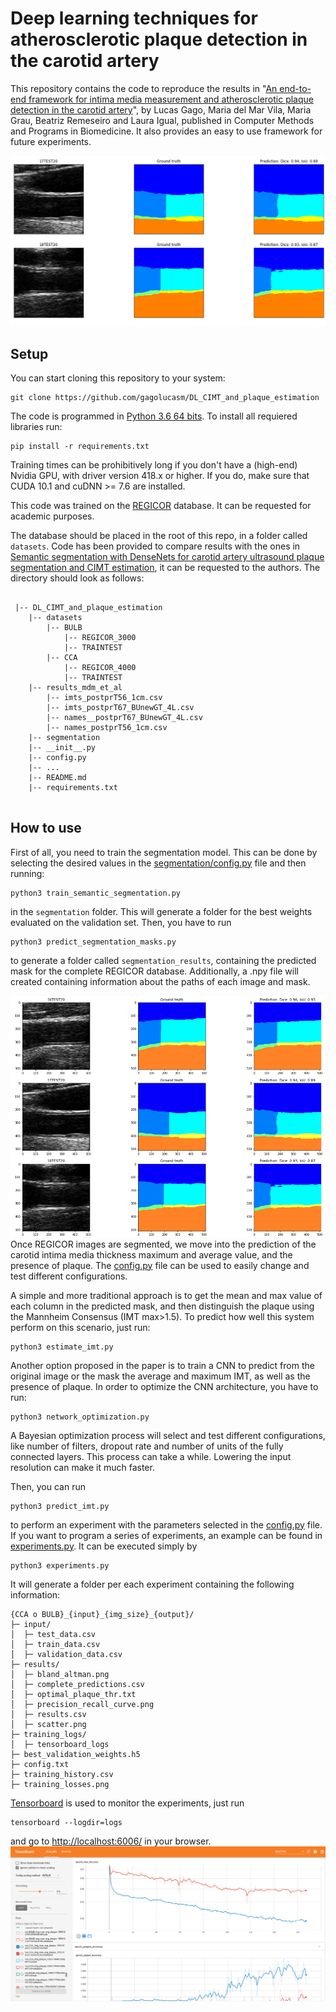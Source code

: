 # Deep learning techniques for atherosclerotic plaque detection in the carotid artery

This repository contains the code to reproduce the results in "[An end-to-end framework for intima media measurement and atherosclerotic plaque detection in the carotid artery](https://www.sciencedirect.com/science/article/pii/S0169260722003364)", by Lucas Gago, Maria del Mar Vila, Maria Grau, Beatriz Remeseiro and Laura Igual, published in Computer Methods and Programs in Biomedicine. It also provides an easy to use framework for future experiments.

![Example from CCA database](images/mosaic_cca_crop.png)
## Setup
You can start cloning this repository to your system:
```
git clone https://github.com/gagolucasm/DL_CIMT_and_plaque_estimation
```

The code is programmed in [Python 3.6 64 bits](https://www.python.org/downloads/release/python-360/). To install all requiered libraries run:
```
pip install -r requirements.txt
```
Training times can be prohibitively long if you don't have a (high-end) Nvidia GPU, with driver version 418.x or higher. If you do, make sure that CUDA 10.1 and cuDNN >= 7.6 are installed.

This code was trained on the [REGICOR](https://regicor.cat/en/introduction/) database. It can be requested for academic purposes.

The database should be placed in the root of this repo, in a folder called `datasets`. Code has been provided to compare results with the ones in [Semantic segmentation with DenseNets for carotid artery ultrasound plaque segmentation and CIMT estimation](https://doi.org/10.1016/j.artmed.2019.101784), it can be requested to the authors. The directory should look as follows:
```

 |-- DL_CIMT_and_plaque_estimation
    |-- datasets
        |-- BULB
            |-- REGICOR_3000
            |-- TRAINTEST
        |-- CCA
            |-- REGICOR_4000
            |-- TRAINTEST
    |-- results_mdm_et_al
        |-- imts_postprT56_1cm.csv
        |-- imts_postprT67_BUnewGT_4L.csv
        |-- names__postprT67_BUnewGT_4L.csv
        |-- names_postprT56_1cm.csv
    |-- segmentation
    |-- __init__.py
    |-- config.py
    |-- ...
    |-- README.md
    |-- requirements.txt
 
```

## How to use

First of all, you need to train the segmentation model. This can be done by selecting the desired values in the [segmentation/config.py](segmentation/config.py) file and then running:
```
python3 train_semantic_segmentation.py
```
in the `segmentation` folder. This will generate a folder for the best weights evaluated on the validation set. Then, you have to run 
```
python3 predict_segmentation_masks.py
```

to generate a folder called `segmentation_results`, containing the predicted mask for the complete REGICOR database. Additionally, a .npy file will created containing information about the paths of each image and mask.

![Example of CCA test data](images/example_CCA.png)
Once REGICOR images are segmented, we move into the prediction of the carotid intima media thickness maximum and average value, and the presence of plaque. The [config.py](config.py) file can be used to easily change and test different configurations. 
 
A simple and more traditional approach is to get the mean and max value of each column in the predicted mask, and then distinguish the plaque using the Mannheim Consensus (IMT max>1.5). To predict how well this system perform on this scenario, just run:
 ```
python3 estimate_imt.py
```
Another option proposed in the paper is to train a CNN to predict from the original image or the mask the average and maximum IMT, as well as the presence of plaque. In order to optimize the CNN architecture, you have to run:
 ```
python3 network_optimization.py
```

A Bayesian optimization process will select and test different configurations, like number of filters, dropout rate and number of units of the fully connected layers. This process can take a while. Lowering the input resolution can make it much faster.

Then, you can run
 ```
python3 predict_imt.py
```
to perform an experiment with the parameters selected in the [config.py](config.py) file. If you want to program a series of experiments, an example can be found in [experiments.py](experiments.py). It can be executed simply by

 ```
python3 experiments.py
```

It will generate a folder per each experiment containing the following information:
```
{CCA o BULB}_{input}_{img_size}_{output}/
├─ input/
│  ├─ test_data.csv
│  ├─ train_data.csv
│  ├─ validation_data.csv
├─ results/
│  ├─ bland_altman.png
│  ├─ complete_predictions.csv
│  ├─ optimal_plaque_thr.txt
│  ├─ precision_recall_curve.png
│  ├─ results.csv
│  ├─ scatter.png
├─ training_logs/
│  ├─ tensorboard_logs
├─ best_validation_weights.h5
├─ config.txt
├─ training_history.csv
├─ training_losses.png
```
[Tensorboard](https://www.tensorflow.org/tensorboard) is used to monitor the experiments, just run 
 ```
tensorboard --logdir=logs
```
and go to [http://localhost:6006/](http://localhost:6006/) in your browser.
![Tensorboard example](images/tensorboard.png)
